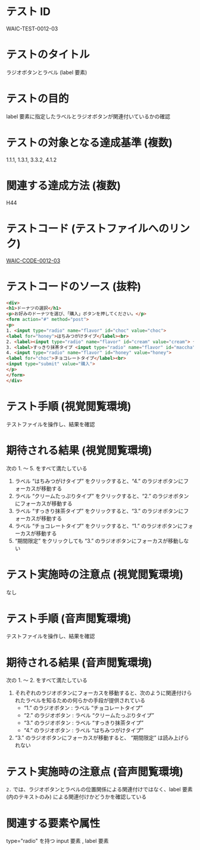 

# テスト ID
WAIC-TEST-0012-03

# テストのタイトル
ラジオボタンとラベル (label 要素)

# テストの目的
label 要素に指定したラベルとラジオボタンが関連付いているかの確認

# テストの対象となる達成基準 (複数)
1.1.1, 1.3.1, 3.3.2, 4.1.2

# 関連する達成方法 (複数)
H44

# テストコード (テストファイルへのリンク)
[WAIC-CODE-0012-03](https://waic.github.io/as_test/WAIC-CODE/WAIC-CODE-0012-03.html)

# テストコードのソース (抜粋)
```html
<div>
<h1>ドーナツの選択</h1>
<p>お好みのドーナツを選び、「購入」ボタンを押してください。</p>
<form action="#" method="post">
<p>
1. <input type="radio" name="flavor" id="choc" value="choc">
<label for="honey">はちみつがけタイプ</label><br>
2. <label><input type="radio" name="flavor" id="cream" value="cream"> クリームたっぷりタイプ</label><br>
3. <label>すっきり抹茶タイプ <input type="radio" name="flavor" id="maccha" value="maccha"></label> 期間限定<br>
4. <input type="radio" name="flavor" id="honey" value="honey">
<label for="choc">チョコレートタイプ</label><br>
<input type="submit" value="購入">
</p>
</form>
</div>

```
# テスト手順 (視覚閲覧環境)
テストファイルを操作し、結果を確認

# 期待される結果 (視覚閲覧環境)
次の 1. 〜 5. をすべて満たしている
1. ラベル “はちみつがけタイプ” をクリックすると、“4.” のラジオボタンにフォーカスが移動する 
2. ラベル “クリームたっぷりタイプ” をクリックすると、“2.” のラジオボタンにフォーカスが移動する 
3. ラベル “すっきり抹茶タイプ” をクリックすると、“3.” のラジオボタンにフォーカスが移動する 
4. ラベル “チョコレートタイプ” をクリックすると、“1.” のラジオボタンにフォーカスが移動する
5. “期間限定” をクリックしても “3.” のラジオボタンにフォーカスが移動しない

# テスト実施時の注意点 (視覚閲覧環境)
なし

# テスト手順 (音声閲覧環境)
テストファイルを操作し、結果を確認

# 期待される結果 (音声閲覧環境)
次の 1. 〜 2. をすべて満たしている
1. それぞれのラジオボタンにフォーカスを移動すると、次のように関連付けられたラベルを知るための何らかの手段が提供されている
    - “1.” のラジオボタン : ラベル “チョコレートタイプ” 
    - “2.” のラジオボタン : ラベル “クリームたっぷりタイプ” 
    - “3.” のラジオボタン : ラベル “すっきり抹茶タイプ” 
    - “4.” のラジオボタン : ラベル “はちみつがけタイプ” 
2. “3.” のラジオボタンにフォーカスが移動すると、 “期間限定” は読み上げられない

# テスト実施時の注意点 (音声閲覧環境)
`2.` では、ラジオボタンとラベルの位置関係による関連付けではなく、label 要素 (内のテキストのみ) による関連付けかどうかを確認している

# 関連する要素や属性
type="radio" を持つ input 要素 , label 要素


